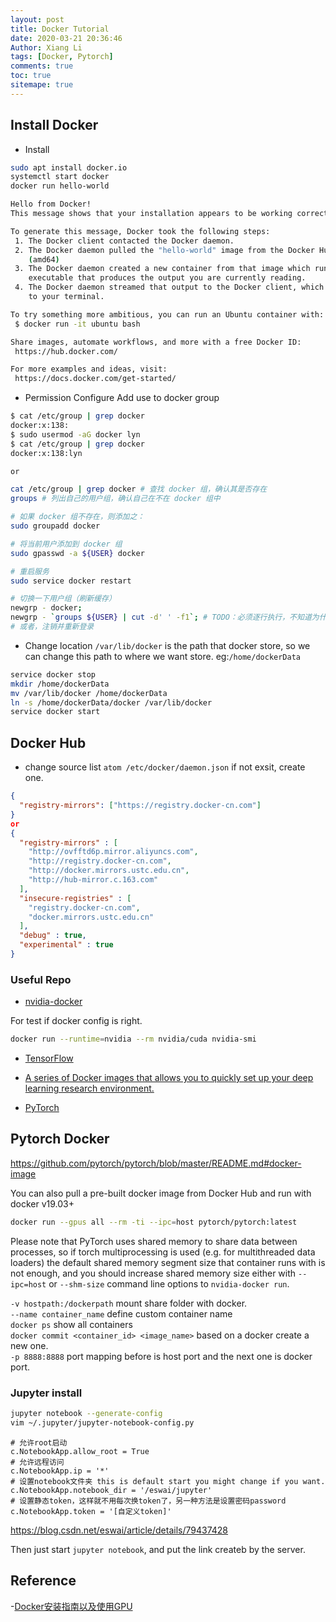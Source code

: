 ```yaml
---
layout: post
title: Docker Tutorial
date: 2020-03-21 20:36:46
Author: Xiang Li
tags: [Docker, Pytorch]
comments: true
toc: true
sitemape: true
---
```


## Install Docker

- Install

```bash
sudo apt install docker.io
systemctl start docker
docker run hello-world

Hello from Docker!
This message shows that your installation appears to be working correctly.

To generate this message, Docker took the following steps:
 1. The Docker client contacted the Docker daemon.
 2. The Docker daemon pulled the "hello-world" image from the Docker Hub.
    (amd64)
 3. The Docker daemon created a new container from that image which runs the
    executable that produces the output you are currently reading.
 4. The Docker daemon streamed that output to the Docker client, which sent it
    to your terminal.

To try something more ambitious, you can run an Ubuntu container with:
 $ docker run -it ubuntu bash

Share images, automate workflows, and more with a free Docker ID:
 https://hub.docker.com/

For more examples and ideas, visit:
 https://docs.docker.com/get-started/
```

- Permission Configure
Add use to docker group

```bash
$ cat /etc/group | grep docker
docker:x:138:
$ sudo usermod -aG docker lyn
$ cat /etc/group | grep docker
docker:x:138:lyn

or

cat /etc/group | grep docker # 查找 docker 组，确认其是否存在
groups # 列出自己的用户组，确认自己在不在 docker 组中

# 如果 docker 组不存在，则添加之：
sudo groupadd docker

# 将当前用户添加到 docker 组
sudo gpasswd -a ${USER} docker

# 重启服务
sudo service docker restart

# 切换一下用户组（刷新缓存）
newgrp - docker;
newgrp - `groups ${USER} | cut -d' ' -f1`; # TODO：必须逐行执行，不知道为什么，批量执行时第二条不会生效
# 或者，注销并重新登录
```

- Change location
`/var/lib/docker` is the path that docker store, so we can change this path to where we want store. eg:`/home/dockerData`

```bash
service docker stop
mkdir /home/dockerData
mv /var/lib/docker /home/dockerData
ln -s /home/dockerData/docker /var/lib/docker
service docker start
```

## Docker Hub

- change source list
`atom /etc/docker/daemon.json` if not exsit, create one.

```json
{
  "registry-mirrors": ["https://registry.docker-cn.com"]
}
or
{
  "registry-mirrors" : [
    "http://ovfftd6p.mirror.aliyuncs.com",
    "http://registry.docker-cn.com",
    "http://docker.mirrors.ustc.edu.cn",
    "http://hub-mirror.c.163.com"
  ],
  "insecure-registries" : [
    "registry.docker-cn.com",
    "docker.mirrors.ustc.edu.cn"
  ],
  "debug" : true,
  "experimental" : true
}
```

### Useful Repo

- [nvidia-docker](https://github.com/NVIDIA/nvidia-docker)

For test if docker config is right.

```bash
docker run --runtime=nvidia --rm nvidia/cuda nvidia-smi
```

- [TensorFlow](https://www.tensorflow.org/install/docker)

- [A series of Docker images that allows you to quickly set up your deep learning research environment.](https://hub.docker.com/r/ufoym/deepo)

- [PyTorch](https://hub.docker.com/r/pytorch/pytorch)

## Pytorch Docker

<https://github.com/pytorch/pytorch/blob/master/README.md#docker-image>

You can also pull a pre-built docker image from Docker Hub and run with docker v19.03+

```bash
docker run --gpus all --rm -ti --ipc=host pytorch/pytorch:latest
```

Please note that PyTorch uses shared memory to share data between processes, so if torch multiprocessing is used (e.g.
for multithreaded data loaders) the default shared memory segment size that container runs with is not enough, and you
should increase shared memory size either with `--ipc=host` or `--shm-size` command line options to `nvidia-docker run`.

`-v hostpath:/dockerpath` mount share folder with docker.  
`--name container_name` define custom container name  
`docker ps` show all containers  
`docker commit <container_id> <image_name>` based on a docker create a new one.  
`-p 8888:8888`  port mapping before is host port and the next one is docker port.  

### Jupyter install 

```bash
jupyter notebook --generate-config
vim ~/.jupyter/jupyter-notebook-config.py
```

```config
# 允许root启动
c.NotebookApp.allow_root = True
# 允许远程访问
c.NotebookApp.ip = '*'
# 设置notebook文件夹 this is default start you might change if you want.
c.NotebookApp.notebook_dir = '/eswai/jupyter'
# 设置静态token，这样就不用每次换token了，另一种方法是设置密码password
c.NotebookApp.token = '[自定义token]'
```

<https://blog.csdn.net/eswai/article/details/79437428>

Then just start `jupyter notebook`, and put the link createb by the server. 


## Reference

-[Docker安装指南以及使用GPU](https://bluesmilery.github.io/blogs/252e6902/)